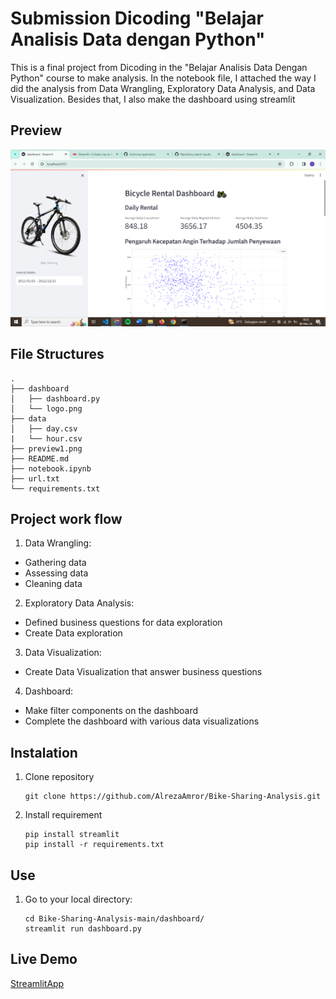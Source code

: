 # Submission Dicoding "Belajar Analisis Data dengan Python"<br>
This is a final project from Dicoding in the "Belajar Analisis Data Dengan Python" course to make analysis. 
In the notebook file, I attached the way I did the analysis from Data Wrangling, Exploratory Data Analysis, and Data Visualization. 
Besides that, I also make the dashboard using streamlit

## Preview
![Dashboard](https://raw.githubusercontent.com/nugrahamw/Bicycle-Rental/main/preview1.png)

## File Structures
```
.
├── dashboard
│   ├── dashboard.py
│   └── logo.png
├── data
│   ├── day.csv
|   └── hour.csv
├── preview1.png
├── README.md
├── notebook.ipynb
├── url.txt
└── requirements.txt
```

## Project work flow
1. Data Wrangling: 
 - Gathering data
 - Assessing data
 - Cleaning data
2. Exploratory Data Analysis:
 - Defined business questions for data exploration
 - Create Data exploration
3. Data Visualization:
 - Create Data Visualization that answer business questions
4. Dashboard:
 - Make filter components on the dashboard
 - Complete the dashboard with various data visualizations

## Instalation

1. Clone repository

   ```shell
   git clone https://github.com/AlrezaAmror/Bike-Sharing-Analysis.git
   ```

2. Install requirement

    ```shell
    pip install streamlit
    pip install -r requirements.txt
    ```

## Use
1. Go to your local directory:

    ```shell
    cd Bike-Sharing-Analysis-main/dashboard/
    streamlit run dashboard.py
## Live Demo
[StreamlitApp]("")
